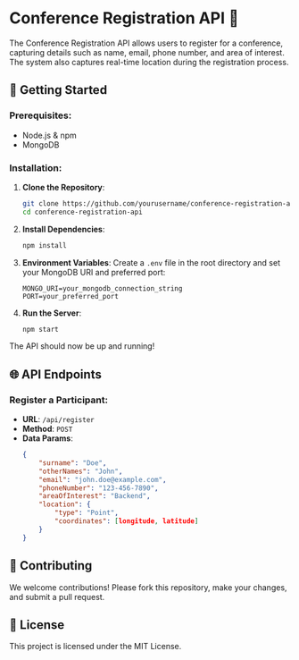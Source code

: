 # Conference Registration API 🎉

The Conference Registration API allows users to register for a conference, capturing details such as name, email, phone number, and area of interest. The system also captures real-time location during the registration process.

## 🚀 Getting Started 

### Prerequisites:

- Node.js & npm
- MongoDB

### Installation:

1. **Clone the Repository**:
   ```bash
   git clone https://github.com/yourusername/conference-registration-api.git
   cd conference-registration-api
   ```

2. **Install Dependencies**:
   ```bash
   npm install
   ```

3. **Environment Variables**: 
   Create a `.env` file in the root directory and set your MongoDB URI and preferred port:
   ```
   MONGO_URI=your_mongodb_connection_string
   PORT=your_preferred_port
   ```

4. **Run the Server**:
   ```bash
   npm start
   ```

The API should now be up and running!

## 🌐 API Endpoints 

### Register a Participant:

- **URL**: `/api/register`
- **Method**: `POST`
- **Data Params**:
   ```json
   {
       "surname": "Doe",
       "otherNames": "John",
       "email": "john.doe@example.com",
       "phoneNumber": "123-456-7890",
       "areaOfInterest": "Backend",
       "location": {
           "type": "Point",
           "coordinates": [longitude, latitude]
       }
   }
   ```

## 🤝 Contributing

We welcome contributions! Please fork this repository, make your changes, and submit a pull request.

## 📜 License

This project is licensed under the MIT License.
